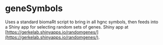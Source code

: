# geneSymbols
Uses a standard biomaRt script to bring in all hgnc symbols, then feeds into a Shiny app for selecting random sets of genes. Shiny app at [https://gerkelab.shinyapps.io/randomgenes/](https://gerkelab.shinyapps.io/randomgenes/).
